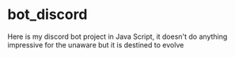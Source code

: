 # bot_discord
Here is my discord bot project in Java Script, it doesn't do anything impressive for the unaware but it is destined to evolve
